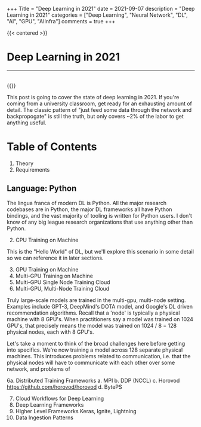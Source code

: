 +++
Title = "Deep Learning in 2021"
date = 2021-09-07
description = "Deep Learning in 2021"
categories = ["Deep Learning", "Neural Network", "DL", "AI", "GPU", "AIInfra"]
comments = true
+++

{{< centered >}}
# Deep Learning in 2021
<hr>
<br>
{{</ centered>}}

This post is going to cover the state of deep learning in 2021. If you're coming from a university classroom, get ready for an exhausting amount of detail. The classic pattern of "just feed some data through the network and backpropogate" is still the truth, but only covers ~2% of the labor to get anything useful. 

# Table of Contents
1. Theory
2. Requirements
## Language: Python

The lingua franca of modern DL is Python. All the major research codebases are in Python, the major DL frameworks all have Python bindings, and the vast majority of tooling is written for Python users. I don't know of any big league research organizations that use anything other than Python.

2. CPU Training on Machine

This is the "Hello World" of DL, but we'll explore this scenario in some detail so we can reference it in later sections. 

3. GPU Training on Machine
4. Multi-GPU Training on Machine
5. Multi-GPU Single Node Training Cloud
6. Multi-GPU, Multi-Node Training Cloud

Truly large-scale models are trained in the multi-gpu, multi-node setting. Examples include GPT-3, DeepMind's DOTA model, and Google's DL driven recommendation algorithms. Recall that a 'node' is typically a physical machine with 8 GPU's. When practitioners say a model was trained on 1024 GPU's, that precisely means the model was trained on 1024 / 8 = 128 physical nodes, each with 8 GPU's. 

Let's take a moment to think of the broad challenges here before getting into specifics. We're now training a model across 128 separate physical machines. This introduces problems related to communication, i.e. that the physical nodes will have to communicate with each other over some network, and problems of 

6a. Distributed Training Frameworks
a. MPI
b. DDP (NCCL)
c. Horovod 
https://github.com/horovod/horovod
d. BytePS


7. Cloud Workflows for Deep Learning
8. Deep Learning Frameworks
9. Higher Level Frameworks 
Keras, Ignite, Lightning
9. Data Ingestion Patterns
